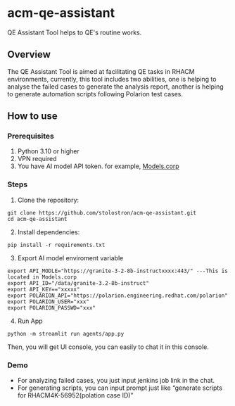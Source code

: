 # acm-qe-assistant

QE Assistant Tool helps to QE's routine works.

## Overview 

The QE Assistant Tool is aimed at facilitating QE tasks in RHACM environments, currently, this tool includes two abilities, one is helping to analyse the failed cases to generate the analysis report, another is helping to generate automation scripts following Polarion test cases.

## How to use

### Prerequisites
1. Python 3.10 or higher
2. VPN required
3. You have AI model API token. for example, [Models.corp](https://gitlab.cee.redhat.com/models-corp/user-documentation/-/blob/main/getting-started.md)

### Steps

1. Clone the repository:
 
 ```
 git clone https://github.com/stolostron/acm-qe-assistant.git
 cd acm-qe-assistant
 ```
2. Install dependencies:

```
pip install -r requirements.txt
```
3. Export AI model enviroment variable

```
export API_MODLE="https://granite-3-2-8b-instructxxxx:443/" ---This is located in Models.corp
export API_ID="/data/granite-3.2-8b-instruct"
export API_KEY=="xxxxx"
export POLARION_API="https://polarion.engineering.redhat.com/polarion"
export POLARION_USER="xxx"
export POLARION_PASSWD="xxx"
```
4. Run App

```
python -m streamlit run agents/app.py
```

Then, you will get UI console, you can easily to chat it in this console.

### Demo

- For analyzing failed cases, you just input jenkins job link in the chat.
- For generating scripts, you can input prompt just like “generate scripts for RHACM4K-56952(polation case ID)”


